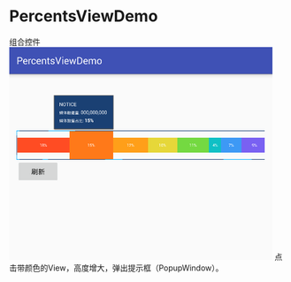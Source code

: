 # PercentsViewDemo
组合控件
![screenshot](https://github.com/wangzhengyangNo1/PercentsViewDemo/blob/master/screenshots/image.png)
点击带颜色的View，高度增大，弹出提示框（PopupWindow）。